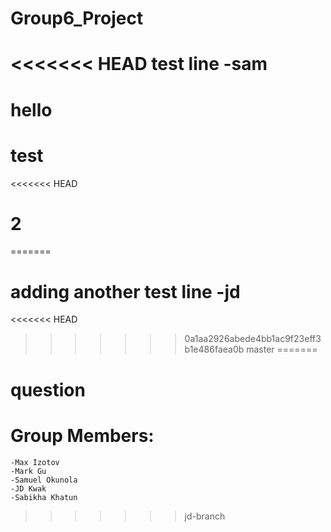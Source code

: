 # Group6_Project
<<<<<<< HEAD
test line -sam
=======
# hello
# test
<<<<<<< HEAD
# 2
=======

# adding another test line -jd
<<<<<<< HEAD
>>>>>>> 0a1aa2926abede4bb1ac9f23eff3b1e486faea0b
>>>>>>> master
=======

# question

# Group Members:
    -Max Izotov
    -Mark Gu
    -Samuel Okunola
    -JD Kwak
    -Sabikha Khatun
>>>>>>> jd-branch
